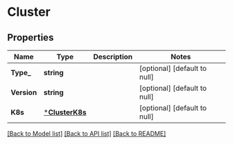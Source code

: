 # Cluster

## Properties
Name | Type | Description | Notes
------------ | ------------- | ------------- | -------------
**Type_** | **string** |  | [optional] [default to null]
**Version** | **string** |  | [optional] [default to null]
**K8s** | [***ClusterK8s**](Cluster_k8s.md) |  | [optional] [default to null]

[[Back to Model list]](../README.md#documentation-for-models) [[Back to API list]](../README.md#documentation-for-api-endpoints) [[Back to README]](../README.md)

